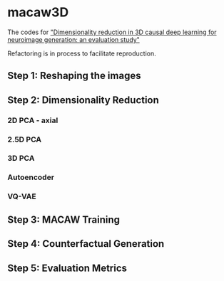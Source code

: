 # macaw3D

The codes for ["Dimensionality reduction in 3D causal deep learning for neuroimage generation: an evaluation study"](https://doi.org/10.1117/1.JMI.12.2.024506)


Refactoring is in process to facilitate reproduction.

## Step 1: Reshaping the images

## Step 2: Dimensionality Reduction 

### 2D PCA - axial 

### 2.5D PCA 

### 3D PCA

### Autoencoder

### VQ-VAE

## Step 3: MACAW Training 

## Step 4: Counterfactual Generation 

## Step 5: Evaluation Metrics